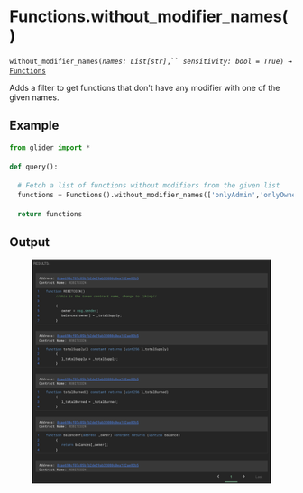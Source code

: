 # Functions.without\_modifier\_names()

`without_modifier_names(`_`names: List[str]`_`,`` `_`sensitivity: bool = True`_`) →` [`Functions`](./)

Adds a filter to get functions that don't have any modifier with one of the given names.

## Example

```python
from glider import *

def query():
  
  # Fetch a list of functions without modifiers from the given list
  functions = Functions().without_modifier_names(['onlyAdmin','onlyOwner']).exec(10)

  return functions
```

## Output

<figure><img src="../../../.gitbook/assets/image (9) (1) (1) (1) (1).png" alt=""><figcaption></figcaption></figure>
